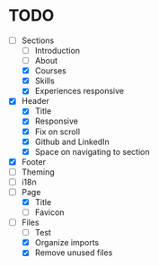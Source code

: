 # TODO

- [ ] Sections
  - [ ] Introduction
  - [ ] About
  - [x] Courses
  - [x] Skills
  - [x] Experiences responsive
- [x] Header
  - [x] Title
  - [x] Responsive
  - [x] Fix on scroll
  - [x] Github and LinkedIn
  - [x] Space on navigating to section
- [x] Footer
- [ ] Theming
- [ ] i18n
- [ ] Page
  - [x] Title
  - [ ] Favicon
- [ ] Files
  - [ ] Test
  - [x] Organize imports
  - [x] Remove unused files
